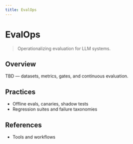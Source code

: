 ```yaml
---
title: EvalOps
---
```


# EvalOps

> Operationalizing evaluation for LLM systems.

## Overview

TBD — datasets, metrics, gates, and continuous evaluation.

## Practices

- Offline evals, canaries, shadow tests
- Regression suites and failure taxonomies

## References

- Tools and workflows

